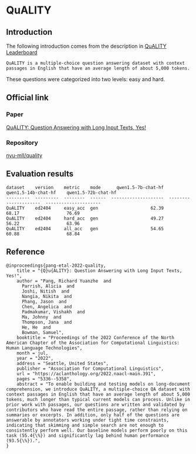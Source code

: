 # QuALITY
## Introduction
The following introduction comes from the description in [QuALITY Leaderboard](https://nyu-mll.github.io/quality/)

```
QuALITY is a multiple-choice question answering dataset with context passages in English that have an average length of about 5,000 tokens.
```

These questions were categorized into two levels: easy and hard.

## Official link

### Paper

[QuALITY: Question Answering with Long Input Texts, Yes!](https://arxiv.org/pdf/2112.08608.pdf)

### Repository

[nyu-mll/quality](https://github.com/nyu-mll/quality)


## Evaluation results

```
dataset    version    metric    mode      qwen1.5-7b-chat-hf    qwen1.5-14b-chat-hf    qwen1.5-72b-chat-hf
---------  ---------  --------  ------  --------------------  ---------------------  ---------------------
QuALITY    ed2404     easy_acc  gen                    62.39                  68.17                  76.69
QuALITY    ed2404     hard_acc  gen                    49.27                  56.22                  63.96
QuALITY    ed2404     all_acc   gen                    54.65                  60.88                  68.84
```

## Reference
```
@inproceedings{pang-etal-2022-quality,
    title = "{Q}u{ALITY}: Question Answering with Long Input Texts, Yes!",
    author = "Pang, Richard Yuanzhe  and
      Parrish, Alicia  and
      Joshi, Nitish  and
      Nangia, Nikita  and
      Phang, Jason  and
      Chen, Angelica  and
      Padmakumar, Vishakh  and
      Ma, Johnny  and
      Thompson, Jana  and
      He, He  and
      Bowman, Samuel",
    booktitle = "Proceedings of the 2022 Conference of the North American Chapter of the Association for Computational Linguistics: Human Language Technologies",
    month = jul,
    year = "2022",
    address = "Seattle, United States",
    publisher = "Association for Computational Linguistics",
    url = "https://aclanthology.org/2022.naacl-main.391",
    pages = "5336--5358",
    abstract = "To enable building and testing models on long-document comprehension, we introduce QuALITY, a multiple-choice QA dataset with context passages in English that have an average length of about 5,000 tokens, much longer than typical current models can process. Unlike in prior work with passages, our questions are written and validated by contributors who have read the entire passage, rather than relying on summaries or excerpts. In addition, only half of the questions are answerable by annotators working under tight time constraints, indicating that skimming and simple search are not enough to consistently perform well. Our baseline models perform poorly on this task (55.4{\%}) and significantly lag behind human performance (93.5{\%}).",
}
```

